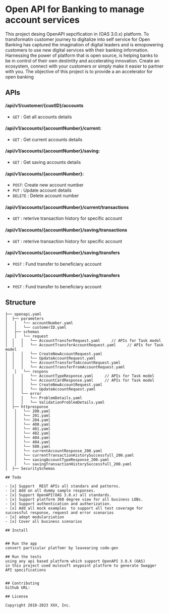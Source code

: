 
# Open API for Banking to manage account services

This project desing OpenAPI sepcification in (OAS 3.0.x) platform. To transformatin customer journey to digitalize into self service for Open Banking has captured the imagination of digital leaders and is emopowering customers to use new digital services with their banking information. Harnessing the power of platform that is open source, is helping banks to be in control of their own destintity and accelerating innovation. Create an ecosystem, connect with your customers or simply make it easier to partner with you. The objective of this project is to provide a an accelerator for open banking


## APIs

#### /api/v1/customer/{custID}/accounts
* `GET` : Get all accounts details

####  /api/v1/accounts/{accountNumber}/current:
* `GET` : Get current accounts details
####  /api/v1/accounts/{accountNumber}/saving:
* `GET` : Get saving accounts details
####  /api/v1/accounts/{accountNumber}:
* `POST`: Create new account number
* `PUT` : Update account details
* `DELETE` : Delete account number

#### /api/v1/accounts/{accountNumber}/current/transactions
* `GET` : reterive transaction history for specific account
#### /api/v1/accounts/{accountNumber}/saving/transactions
* `GET` : reterive transaction history for specific account

####  /api/v1/accounts/{accountNumber}/saving/transfers
* `POST` : Fund transfer to beneficiary account 
####  /api/v1/accounts/{accountNumber}/saving/transfers
* `POST` : Fund transfer to beneficiary account
  
## Structure
```
├── openapi.yaml
│  ├── parameters
│   │   └── accountNumber.yaml
│   │   └── customerID.yaml
│   ├── schemas
│   │   └── request
│  │   │   └── AccountTransferRequest.yaml     // APIs for Task model
│  │   │   └── AccountTransferAccountRequest.yaml     // APIs for Task model
│  │   │   └── CreateNewAccountRequest.yaml
│  │   │   └── UpdateAccountRequest.yaml
│  │   │   └── AccountTransferToAccountRequest.yaml
│  │   │   └── AccountTransferFromAccountRequest.yaml 
│   │   └── respons
│  │   │   └── AccountTypeResponse.yaml     // APIs for Task model
│  │   │   └── AccountCardResponse.yaml     // APIs for Task model
│  │   │   └── CreateNewAccountRequest.yaml
│  │   │   └── UpdateAccountRequest.yaml
│  │   └── error
│  │   │   └── ProblemDetails.yaml
│  │   │   └── ValidationProblemDetails.yaml
│  ├── httpresponse
│   │   └── 200.yaml
│   │   └── 201.yaml
│   │   └── 204.yaml
│   │   └── 400.yaml
│   │   └── 401.yaml
│   │   └── 402.yaml
│   │   └── 404.yaml
│   │   └── 404.yaml
│   │   └── 500.yaml
│   │   └── currentAccountResponse_200.yaml
│   │   └── currentTransactionHistorySuccessfull_200.yaml
│   │   └── savingAccountTypeResponse_200.yaml
│   │   └── savingTransactionHistorySuccessfull_200.yaml
│  ├── SecuritySchemas

## Todo

- [x] Support  REST APIs all standars and patterns.
- [x] Add on all dummy sample responses.
- [x] Support OpenAPI(OAS 3.0.x) all standards.
- [x] Support platform 360 degree view for all business LOBs.
- [x] Support authentication and autherization.
- [x] Add all mock examples  to support all test coverage for successful response, request and error scenarios
- [x] adopt modularziation 
- [x] Cover all business scenarios   

## Install
  

## Run the app
convert particular platfomr by leavearing code-gen

## Run the tests
using any api based platform which support OpenAPI 3.0.X (OAS)
in this project used mulesoft anypoint platform to generate Swagger API specifications


## Contributing
Github URL:

## License

Copyright 2018-2023 XXX, Inc.
